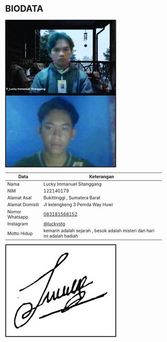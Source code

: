 # BIODATA

![Foto](179_foto.jpg)

| Data            | Keterangan |
| --------------- | ------------- |
| Nama            | Lucky Immanuel Sitanggang |
| NIM             | 122140179 |
| Alamat Asal     | Bukittinggi , Sumatera Barat |
| Alamat Domisili | Jl kelengkeng 3 Pemda Way Huwi |
| Nomor Whatsapp  | [083181568152](https://wa.me/+6283181568152) |
| Instagram       | [@luckystg](https://instagram.com/luckystg) |
| Motto Hidup     | kemarin adalah sejarah , besok adalah misteri dan hari ini adalah hadiah |

![TTD](179_ttd.jpg)
